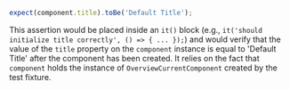 ```typescript
expect(component.title).toBe('Default Title');
```

This assertion would be placed inside an `it()` block (e.g., `it('should initialize title correctly', () => { ... });`) and would verify that the value of the `title` property on the `component` instance is equal to 'Default Title' after the component has been created. It relies on the fact that `component` holds the instance of `OverviewCurrentComponent` created by the test fixture.